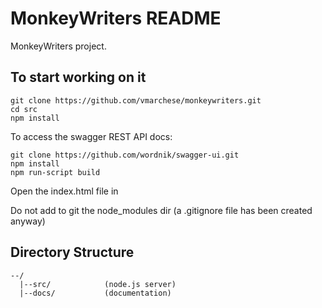 # MonkeyWriters README 

MonkeyWriters project. 


## To start working on it
```
git clone https://github.com/vmarchese/monkeywriters.git
cd src
npm install
```

To access the swagger REST API docs:
```
git clone https://github.com/wordnik/swagger-ui.git
npm install
npm run-script build
```

Open the index.html file in 


Do not add to git the node_modules dir (a .gitignore file has been created anyway)






## Directory Structure
```
--/
  |--src/            (node.js server)
  |--docs/           (documentation)
```



